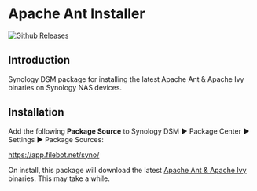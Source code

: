 # Apache Ant Installer
[![Github Releases](https://img.shields.io/github/downloads/rednoah/ant-installer/total.svg)](https://github.com/rednoah/ant-installer/releases)

## Introduction
Synology DSM package for installing the latest Apache Ant & Apache Ivy binaries on Synology NAS devices.

## Installation
Add the following __Package Source__ to Synology DSM ► Package Center ► Settings ► Package Sources:

https://app.filebot.net/syno/

On install, this package will download the latest [Apache Ant & Apache Ivy](https://www.apache.org/dist/ant/) binaries. This may take a while.
